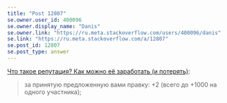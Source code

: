 ```yaml
---
title: "Post 12807"
se.owner.user_id: 400096
se.owner.display_name: "Danis"
se.owner.link: "https://ru.meta.stackoverflow.com/users/400096/danis"
se.link: "https://ru.meta.stackoverflow.com/a/12807"
se.post_id: 12807
se.post_type: answer
---
```

<p><a href="https://ru.stackoverflow.com/help/whats-reputation">Что такое репутация? Как можно её заработать (и потерять)</a>:</p>
<blockquote>
<p>за принятую предложенную вами правку: +2 (всего до +1000 на одного участника);</p>
</blockquote>
